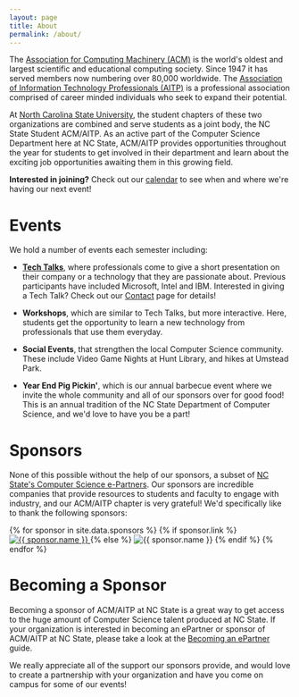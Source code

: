 ```yaml
---
layout: page
title: About
permalink: /about/
---
```


The [Association for Computing Machinery (ACM)](https://www.acm.org/)
is the world's oldest and largest
scientific and educational computing society. Since 1947 it has served members
now numbering over 80,000 worldwide. The [Association of Information
Technology Professionals (AITP)](https://www.aitp.org/) is a professional association
comprised of career
minded individuals who seek to expand their potential.

At [North Carolina State University](http://ncsu.edu), the student chapters of these two
organizations are combined and serve students as a
joint body, the NC State Student ACM/AITP. As an active part of the Computer Science
Department here at NC State, ACM/AITP provides opportunities throughout the year
for students to get involved in their department and learn about the exciting
job opportunities awaiting them in this growing field.

**Interested in joining?** Check out our [calendar]({{site.url}}/calendar)
to see when and where we're having our next event!

# Events
We hold a number of events each semester including:

+ **[Tech Talks]({{site.baseurl}}/techtalks)**, where professionals come to give a short presentation on
their company or a technology that they are passionate about. Previous
participants have included Microsoft, Intel and IBM.
Interested in giving a Tech Talk? Check out our [Contact]()
page for details!

+ **Workshops**, which are similar to Tech Talks, but more interactive. Here,
students get the opportunity to learn a new technology from professionals
that use them everyday.

+ **Social Events**, that strengthen the local Computer Science community.
These include Video Game Nights at Hunt Library, and hikes at Umstead Park.

+ **Year End Pig Pickin'**, which is our annual barbecue event where we invite the whole
community and all of our sponsors over for good food! This is an annual
tradition of the NC State Department of Computer Science, and we'd love to have you be a part!

# Sponsors
None of this possible without the help of our sponsors, a subset
of [NC State's Computer Science e-Partners](https://www.csc.ncsu.edu/corporate_relations/current-epartners.php).
Our sponsors are incredible companies that provide resources to
students and faculty to engage with industry, and our ACM/AITP chapter is
very grateful! We'd specifically like to thank the following sponsors:

<div id="sponsors">
{% for sponsor in site.data.sponsors %}
  {% if sponsor.link %}
    <a href="{{ sponsor.link }}" target="_blank" rel="noopener noreferrer">
        <img src="{{site.baseurl}}/assets/images/sponsors/{{ sponsor.image-name }}" alt="{{ sponsor.name }}" />
    </a>
  {% else %}
    <img src="{{site.baseurl}}/assets/images/sponsors/{{ sponsor.image-name }}" alt="{{ sponsor.name }}" />
  {% endif %}
{% endfor %}
</div>

# Becoming a Sponsor
Becoming a sponsor of ACM/AITP at NC State is a great way to get access to the
huge amount of Computer Science talent produced at NC State.
If your organization is interested in becoming an ePartner or sponsor of ACM/AITP at NC State, please take a look at the
[Becoming an ePartner](https://www.csc.ncsu.edu/corporate_relations/become-an-epartner.php) guide.

We really appreciate all of the support our sponsors provide, and would love to 
create a partnership with your organization and have you come on
campus for some of our events!
